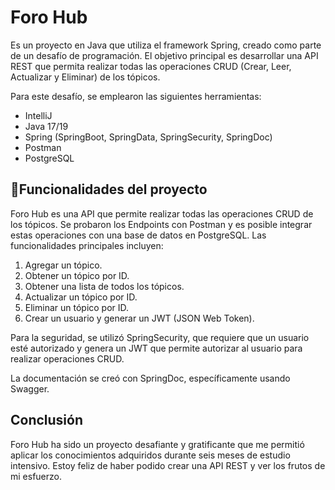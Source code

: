 # Foro Hub

Es un proyecto en Java que utiliza el framework Spring, creado como parte de un desafío de programación. El objetivo principal es desarrollar una API REST que permita realizar todas las operaciones CRUD (Crear, Leer, Actualizar y Eliminar) de los tópicos.

Para este desafío, se emplearon las siguientes herramientas:

- IntelliJ
- Java 17/19
- Spring (SpringBoot, SpringData, SpringSecurity, SpringDoc)
- Postman
- PostgreSQL

## :hammer:Funcionalidades del proyecto

Foro Hub es una API que permite realizar todas las operaciones CRUD de los tópicos. Se probaron los Endpoints con Postman y es posible integrar estas operaciones con una base de datos en PostgreSQL. Las funcionalidades principales incluyen:

1. Agregar un tópico.
2. Obtener un tópico por ID.
3. Obtener una lista de todos los tópicos.
4. Actualizar un tópico por ID.
5. Eliminar un tópico por ID.
6. Crear un usuario y generar un JWT (JSON Web Token).

Para la seguridad, se utilizó SpringSecurity, que requiere que un usuario esté autorizado y genera un JWT que permite autorizar al usuario para realizar operaciones CRUD.

La documentación se creó con SpringDoc, específicamente usando Swagger.

## Conclusión

Foro Hub ha sido un proyecto desafiante y gratificante que me permitió aplicar los conocimientos adquiridos durante seis meses de estudio intensivo. Estoy feliz de haber podido crear una API REST y ver los frutos de mi esfuerzo.

